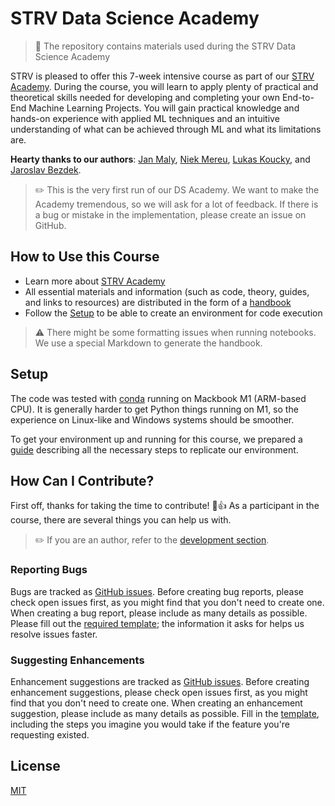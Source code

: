 # STRV Data Science Academy

> 📖️ The repository contains materials used during the STRV Data Science Academy

STRV is pleased to offer this 7-week intensive course as part of
our [STRV Academy](https://www.strv.com/blog/everything-you-need-to-know-about-the-strv-academy-inside-strv).
During the course, you will learn to apply plenty of practical and theoretical skills needed for developing and
completing your own End-to-End Machine Learning Projects. You will gain practical knowledge and hands-on experience
with applied ML techniques and an intuitive understanding of what can be achieved through ML and what its
limitations are.

**Hearty thanks to our authors**: [Jan Maly](https://github.com/honzaMaly), [Niek Mereu](https://github.com/niekstrv), [Lukas Koucky](https://github.com/lukoucky), and [Jaroslav Bezdek](https://github.com/jardabezdek).

> ✏️ This is the very first run of our DS Academy. We want to make the Academy tremendous, so we will ask for a lot of
> feedback. If there is a bug or mistake in the implementation, please create an issue on GitHub.

## How to Use this Course

- Learn more
  about [STRV Academy](https://www.strv.com/blog/everything-you-need-to-know-about-the-strv-academy-inside-strv)
- All essential materials and information (such as code, theory, guides, and links to resources) are distributed in the
  form of a [handbook](https://strvcom.github.io/ds-academy)
- Follow the [Setup](#setup) to be able to create an environment for code execution

> ⚠️ There might be some formatting issues when running notebooks. We use a special Markdown
> to generate the handbook.

## Setup

The code was tested with [conda](https://docs.conda.io/en/latest/) running on Mackbook M1 (ARM-based CPU). It is
generally harder to get Python things running on M1, so the experience on Linux-like and Windows systems should be
smoother.

To get your environment up and running for this course, we prepared
a [guide](https://strvcom.github.io/ds-academy/lectures/00_start/environment-setup.html) describing all the necessary
steps to replicate our environment.

## How Can I Contribute?

First off, thanks for taking the time to contribute! 🎉👍 As a participant in the course, there are several things
you can help us with.

> ✏️ If you are an author, refer to the [development section](development/README.md).

### Reporting Bugs

Bugs are tracked as [GitHub issues](https://guides.github.com/features/issues/). Before creating bug reports, please
check open issues first, as you might find that you don't need to create one. When creating a bug report, please
include as many details as possible. Please fill out the [required template](development/bug_report.md); the information
it asks for helps us resolve issues faster.

### Suggesting Enhancements

Enhancement suggestions are tracked as [GitHub issues](https://guides.github.com/features/issues/). Before creating
enhancement suggestions, please check open issues first, as you might find that you don't need to create one. When
creating an enhancement suggestion, please include as many details as possible. Fill in
the [template](development/feature_request.md), including the steps you imagine you would take if the feature you're
requesting existed.

## License

[MIT](LICENSE)

